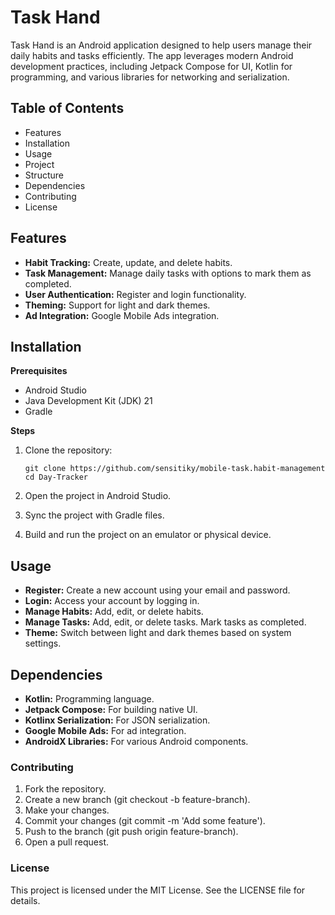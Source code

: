 # Task Hand

Task Hand is an Android application designed to help users manage their daily habits and tasks efficiently. The app leverages modern Android development practices, including Jetpack Compose for UI, Kotlin for programming, and various libraries for networking and serialization.


## Table of Contents

- Features
- Installation
- Usage
- Project
- Structure
- Dependencies
- Contributing
- License

## Features

- **Habit Tracking:** Create, update, and delete habits.
- **Task Management:** Manage daily tasks with options to mark them as completed.
- **User Authentication:** Register and login functionality.
- **Theming:** Support for light and dark themes.
- **Ad Integration:** Google Mobile Ads integration.

## Installation

**Prerequisites**

- Android Studio
- Java Development Kit (JDK) 21
- Gradle

**Steps**
1. Clone the repository:

       git clone https://github.com/sensitiky/mobile-task.habit-management
       cd Day-Tracker
2. Open the project in Android Studio.

3. Sync the project with Gradle files.
4. Build and run the project on an emulator or physical device.

## Usage

- **Register:** Create a new account using your email and password.
- **Login:** Access your account by logging in.
- **Manage Habits:** Add, edit, or delete habits.
- **Manage Tasks:** Add, edit, or delete tasks. Mark tasks as completed.
- **Theme:** Switch between light and dark themes based on system settings.

## Dependencies

- **Kotlin:** Programming language.
- **Jetpack Compose:** For building native
  UI.
- **Kotlinx Serialization:** For JSON serialization.
-  **Google Mobile Ads:** For ad integration.
- **AndroidX Libraries:** For various Android
  components.

### Contributing

1. Fork the repository.
2. Create a new branch (git checkout -b feature-branch).
3. Make your changes.
4. Commit your changes (git commit -m 'Add some feature').
5. Push to the branch (git push origin feature-branch).
6. Open a pull request.


### License

This project is licensed under the MIT License. See the LICENSE file for details.

